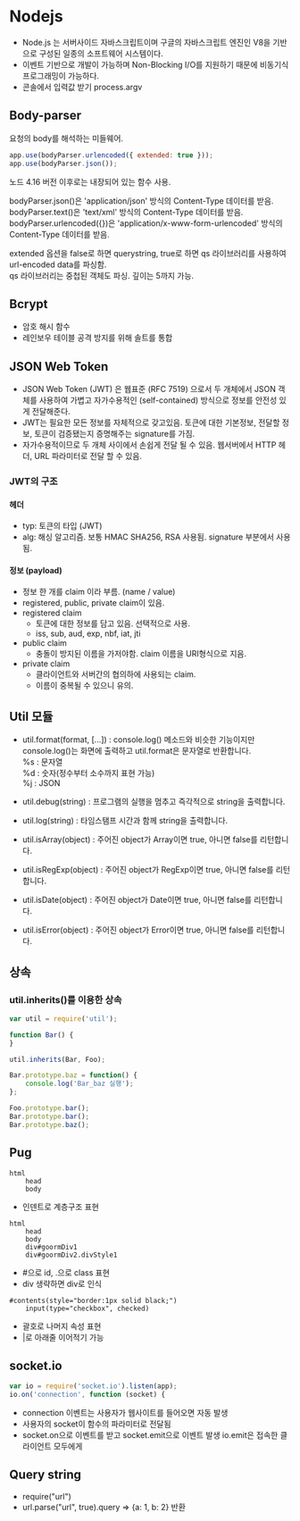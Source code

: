 # Nodejs
* Node.js 는 서버사이드 자바스크립트이며 구글의 자바스크립트 엔진인 V8을 기반으로 구성된 일종의 소프트웨어 시스템이다.
* 이벤트 기반으로 개발이 가능하며 Non-Blocking I/O를 지원하기 때문에 비동기식 프로그래밍이 가능하다.
* 콘솔에서 입력값 받기 process.argv

## Body-parser
요청의 body를 해석하는 미들웨어.  
```javascript
app.use(bodyParser.urlencoded({ extended: true }));
app.use(bodyParser.json());
```
노드 4.16 버전 이후로는 내장되어 있는 함수 사용.  

bodyParser.json()은 'application/json' 방식의 Content-Type 데이터를 받음.  
bodyParser.text()은 'text/xml' 방식의 Content-Type 데이터를 받음.  
bodyParser.urlencoded({})은 'application/x-www-form-urlencoded' 방식의 Content-Type 데이터를 받음.  

extended 옵션을 false로 하면 querystring, true로 하면 qs 라이브러리를 사용하여 url-encoded data를 파싱함.  
qs 라이브러리는 중첩된 객체도 파싱. 깊이는 5까지 가능.  

## Bcrypt
* 암호 해시 함수
* 레인보우 테이블 공격 방지를 위해 솔트를 통합

## JSON Web Token
* JSON Web Token (JWT) 은 웹표준 (RFC 7519) 으로서 두 개체에서 JSON 객체를 사용하여 가볍고 자가수용적인 (self-contained) 방식으로 정보를 안전성 있게 전달해준다.
* JWT는 필요한 모든 정보를 자체적으로 갖고있음. 토큰에 대한 기본정보, 전달할 정보, 토큰이 검증됐는지 증명해주는 signature를 가짐.
* 자가수용적이므로 두 개체 사이에서 손쉽게 전달 될 수 있음. 웹서버에서 HTTP 헤더, URL 파라미터로 전달 할 수 있음.

### JWT의 구조

#### 헤더
* typ: 토큰의 타입 (JWT)
* alg: 해싱 알고리즘. 보통 HMAC SHA256, RSA 사용됨. signature 부분에서 사용됨.

#### 정보 (payload)
* 정보 한 개를 claim 이라 부름. (name / value)
* registered, public, private claim이 있음.
* registered claim
  * 토큰에 대한 정보를 담고 있음. 선택적으로 사용.
  * iss, sub, aud, exp, nbf, iat, jti
* public claim
  * 충돌이 방지된 이름을 가저야함. claim 이름을 URI형식으로 지음.
* private claim
  * 클라이언트와 서버간의 협의하에 사용되는 claim.
  * 이름이 중복될 수 있으니 유의.

## Util 모듈
* util.format(format, [...]) : console.log() 메소드와 비슷한 기능이지만 console.log()는 화면에 출력하고 util.format은 문자열로 반환합니다.  
%s : 문자열  
%d : 숫자(정수부터 소수까지 표현 가능)  
%j : JSON  

* util.debug(string) : 프로그램의 실행을 멈추고 즉각적으로 string을 출력합니다.
* util.log(string) : 타임스탬프 시간과 함께 string을 출력합니다.
* util.isArray(object) : 주어진 object가 Array이면 true, 아니면 false를 리턴합니다.
* util.isRegExp(object) : 주어진 object가 RegExp이면 true, 아니면 false를 리턴합니다.
* util.isDate(object) : 주어진 object가 Date이면 true, 아니면 false를 리턴합니다.
* util.isError(object) : 주어진 object가 Error이면 true, 아니면 false를 리턴합니다.

## 상속
### util.inherits()를 이용한 상속
```javascript
var util = require('util');

function Bar() {
}

util.inherits(Bar, Foo);

Bar.prototype.baz = function() {
	console.log('Bar_baz 실행');
};

Foo.prototype.bar();
Bar.prototype.bar();
Bar.prototype.baz();
```

## Pug
```pug
html
    head
    body
```
* 인덴트로 계층구조 표현
```pug
html
    head
    body
    div#goormDiv1
    div#goormDiv2.divStyle1
```
* #으로 id, .으로 class 표현
* div 생략하면 div로 인식
```pug
#contents(style="border:1px solid black;")
    input(type="checkbox", checked)
```
* 괄호로 나머지 속성 표현
* |로 아래줄 이어적기 가능

## socket.io
```javascript
var io = require('socket.io').listen(app);
io.on('connection', function (socket) {
```
* connection 이벤트는 사용자가 웹사이트를 들어오면 자동 발생
* 사용자의 socket이 함수의 파라미터로 전달됨
* socket.on으로 이벤트를 받고 socket.emit으로 이벤트 발생 io.emit은 접속한 클라이언트 모두에게

## Query string
* require("url")
* url.parse("url", true).query => {a: 1, b: 2} 반환
